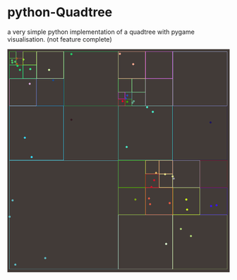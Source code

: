 # python-Quadtree

a very simple python implementation of a quadtree with pygame visualisation. (not feature complete)

![example image](https://github.com/magnusKue/python-Quadtree/blob/main/example/example.png?raw=true)